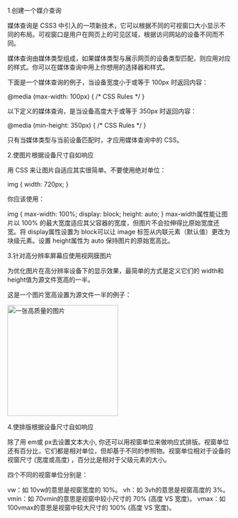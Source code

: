 1.创建一个媒介查询

媒体查询是 CSS3 中引入的一项新技术，它可以根据不同的可视窗口大小显示不同的布局。可视窗口是用户在网页上的可见区域，根据访问网站的设备不同而不同。

媒体查询由媒体类型组成，如果媒体类型与展示网页的设备类型匹配，则应用对应的样式。你可以在媒体查询中用上你想用的选择器和样式。

下面是一个媒体查询的例子，当设备宽度小于或等于 100px 时返回内容：

@media (max-width: 100px) { /* CSS Rules */ }

以下定义的媒体查询，是当设备高度大于或等于 350px 时返回内容：

@media (min-height: 350px) { /* CSS Rules */ }

只有当媒体类型与当前设备匹配时，才应用媒体查询中的 CSS。

2.使图片根据设备尺寸自如响应

用 CSS 来让图片自适应其实很简单。不要使用绝对单位：

img { width: 720px; }

你应该使用：

img {
  max-width: 100%;
  display: block;
  height: auto;
}
max-width属性能让图片以 100% 的最大宽度适应其父容器的宽度，但图片不会拉伸得比原始宽度还宽。将 display属性设置为 block可以让 image 标签从内联元素（默认值）更改为块级元素。设置 height属性为 auto 保持图片的原始宽高比。

3.针对高分辨率屏幕应使用视网膜图片

为优化图片在高分辨率设备下的显示效果，最简单的方式是定义它们的 width和 height值为源文件宽高的一半。

这是一个图片宽高设置为源文件一半的例子：

<style>
  img { height: 250px; width: 250px; }
</style>
<img src="coolPic500x500" alt="一张高质量的图片">

4.使排版根据设备尺寸自如响应

除了用 em或 px去设置文本大小, 你还可以用视窗单位来做响应式排版。视窗单位还有百分比，它们都是相对单位，但却基于不同的参照物。视窗单位相对于设备的视窗尺寸 (宽度或高度) ，百分比是相对于父级元素的大小。

四个不同的视窗单位分别是：

vw：如 10vw的意思是视窗宽度的 10%。
vh：如 3vh的意思是视窗高度的 3%。
vmin：如 70vmin的意思是视窗中较小尺寸的 70% (高度 VS 宽度)。
vmax：如 100vmax的意思是视窗中较大尺寸的 100% (高度 VS 宽度)。